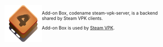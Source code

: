 <img style="vertical-align: left;" src="/data/AddonBox-hicolor.svg" alt="Server logo" width="120" height="120" align="left" />
<div align="left">
<br />
Add-on Box, codename steam-vpk-server, is a backend shared by Steam VPK clients.

Add-on Box is used by [Steam VPK](https://github.com/kinten108101/steam-vpk).

